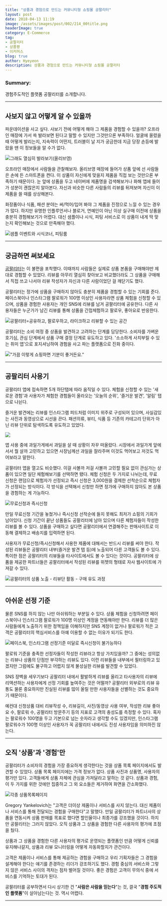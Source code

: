```yaml
---
title: "상품과 경험으로 만드는 커뮤니티형 쇼핑몰 공팔리터"
layout: post
date: 2018-04-13 11:19
image: /assets/images/post/002/214_00title.png
headerImage: true
category: E-Commerce
tag:
- 공팔리터
- 상품평
- 이커머스
blog: true
author: Hyeyeon
description: 상품과 경험으로 만드는 커뮤니티형 쇼핑몰 공팔리터
---
```


### Summary:

경험주도적인 플랫폼 공팔리터를 소개합니다.

---

## 사보지 않고 어떻게 알 수 있을까

파운데이션을 사고 싶다. 사보기 전에 어떻게 해야 그 제품을 경험할 수 있을까? 오프라인 매장에 가서 쓱 발라보면 된다고 말할 수 있지만 그것만으론 부족하다. 얼굴에 올렸을 때 어떻게 발리는지, 지속력이 어떤지, 트러블이 날 지가 궁금한데 지금 당장 손등에 발랐을 땐 이 정보들을 알 수가 없다.

![그래도 열심히 발라보기(올리브영)](/assets/images/post/002/214_01.jpg)

오프라인 매장에서 사람들을 관찰해보자. 올리브영 매장에 들어가 상품 앞에 선 사람들은 손에 든 스마트폰을 켠다. 이 상품이 자신에게 맞을지 제품을 직접 보는 것만으론 부족하기 때문이다. 눈 앞에 상품을 두고 네이버에 제품명을 검색해보거나 화해 앱에 들어가 성분이 괜찮은지 알아본다. 자신과 비슷한 다른 사람들의 리뷰를 뒤져보며 자신이 이 제품을 쓸 때를 상상해본다.

화장품이나 식품, 패션 분야는 써/먹어/입어 봐야 그 제품을 진정으로 느낄 수 있는 경우가 많다. 하지만 유명한 인플루언서나 블로거, 연예인이 아닌 이상 실구매 이전에 상품을 충분히 경험해보기가 어렵다. 대신 샘플이나 시식, 피팅 서비스로 이 상품이 내게 딱 맞는지 확인해보는 것으로 만족해야 했다.

![샘플 이벤트와 시식코너, 피팅룸](/assets/images/post/002/214_02.png)

---

## 궁금하면 써보세요

[공팔리터](http://ko-kr.08liter.com/)는 이 불편을 포착했다. 이때까지 사람들은 실제로 상품 본품을 구매해야만 제대로 경험할 수 있었다. 리뷰를 아무리 열심히 찾아보고 비교했더라도 그 상품을 구매해서 직접 쓰고 나서야 리뷰 작성자가 자신과 다른 사람이었단 걸 깨닫기도 했다.

공팔리터는 정가에 상품을 구매하지 않아도 충분히 제품을 경험할 수 있는 기회를 준다. 페이스북이나 인스타그램 팔로워가 100명 이상인 사용자라면 상품 체험을 신청할 수 있으며, 상품을 경험한 사용자는 개인 SNS에 리뷰를 남겨 공팔리터에 공유한다. 다른 사용자들은 누군가가 남긴 리뷰를 통해 상품을 간접체험하고 팔로우, 좋아요로 반응한다.

![공팔리터=공유하고, 팔로우하고, 라이크하고 리뷰할 수 있는 공간](/assets/images/post/002/214_03.png)

공팔리터는 소비 여정 중 상품을 발견하고 고려하는 단계를 담당한다. 소비자를 가벼운 호기심, 관심 단계에서 상품 구매 결정 단계로 유도하고 있다. '소소하게 사치부릴 수 있는 취미 앱'으로 포지셔닝하여 경험을 사고 파는 플랫폼으로 진화 중이다.

!["가끔 이렇게 쇼핑하면 기분이 좋거든요."](/assets/images/post/002/214_04.png)

---

## 공팔리터 사용기

공팔리터 앱에 접속하면 5개 하단탭에 따라 움직일 수 있다. 체험을 신청할 수 있는 '새로운 경험'과 사용자가 체험한 경험들이 올라오는 '오늘의 순위', '즐거운 발견', '알림' 탭으로 나뉜다.

즐거운 발견에는 리뷰를 인스타그램 피드처럼 이미지 위주로 구성되어 있으며, 사실감있는 사진과 동영상으로 시선을 끈다. 패션의류, 뷰티, 식품 등 기존의 카테고리 단위가 아닌 리뷰 단위로 탐색하도록 유도하고 있었다.

![](/assets/images/post/002/214_05.png)

앱 사용 중에 과일가게에서 과일을 살 때 상황이 자꾸 떠올랐다. 시장에서 과일가게 앞에 서서 뭘 살까 고민하고 있으면 사장님께선 과일을 잘라주며 이것도 먹어보고 저것도 먹어보라고 말한다.

공팔리터 앱을 열고도 비슷했다. 이걸 사볼까 저걸 사볼까 고민할 필요 없이 관심가는 상품이 있으면 일단 체험해보기를 선택하면 됐다. 체험 신청은 두 가지로 나뉘는데, 무료 신청은 랜덤으로 체험자가 선정되고 즉시 신청은 3,000원을 결제한 선착순으로 체험자가 선정되는 방식이다. 각 방식을 선택해서 신청만 하면 정가에 구매하지 않아도 본 상품을 경험하는 게 가능하다.

![무료신청과 즉시신청](/assets/images/post/002/214_06.png)

만일 무료신청 기간을 놓쳤거나 즉시신청 선착순에 들지 못해도 최저가 쇼핑의 기회가 남아있다. 신청 기간이 끝난 상품들도 공팔리터에 남아 있으며 다른 체험자들이 작성한 리뷰를 볼 수 있다. 상품을 구매하고 싶다면 공팔리터에서 연결해주는 판매사이트로 이동해 결제하고 배송지를 입력하면 된다.

사용자가 무료신청/즉시신청해서 사용한 제품에 대해서는 반드시 리뷰를 써야 한다. 작성된 리뷰들은 공팔리터 내부(즐거운 발견 탭 등)에 노출되어 다른 고객들도 볼 수 있다. 특이한 점은 공팔리터의 리뷰들을 타사이트에서도 볼 수 있다는 것이다. 공팔리터에 상품을 제공한 파트너들은 공팔리터에서 작성된 리뷰를 위젯의 형태로 자사 웹사이트에 가져갈 수 있다.

![공팔리터의 상품 노출 - 리뷰단 활동 - 구매 유도 과정](/assets/images/post/002/214_07.png)

---

## 아쉬운 선정 기준

물론 SNS를 하지 않는 나만 아쉬워하는 부분일 수 있다. 상품 체험을 신청하려면 페이스북이나 인스타그램 팔로워가 100명 이상인 계정을 연동해야만 한다. 리뷰를 더 많은 사람들에게 노출하기 위한 정책임을 이해하지만 SNS 계정이 없거나 팔로워가 적은 고객은 공팔리터의 핵심서비스를 아예 이용할 수 없는 이유가 되기도 한다.

![페이스북, 인스타그램 선정기준 미달로 즉시신청이 불가능하다](/assets/images/post/002/214_08.png)

팔로워 기준을 충족한 선정자들이 작성한 리뷰라고 항상 가치있을까? 그 중에는 성의없는 리뷰나 상품의 단점만 부각하는 리뷰도 있다. 이런 리뷰들을 내부에서 필터링하고 있겠지만 그럼에도 불구하고 어렵지 않게 불성실한 리뷰를 발견할 수 있었다.

SNS 장벽을 세우기보다 공팔리터 내에서 활발하게 리뷰를 올리고 타사용자의 리뷰에 리액션하는 사용자에게 선정 기회를 높여주는 것은 어떨까? 공팔리터 외부로의 리뷰 유통도 물론 중요하지만 진실된 리뷰를 많이 올릴 만한 사용자들을 선별하는 것도 중요하기 때문이다.

예컨대 신청상품 대비 리뷰작성 수, 리뷰길이, 사진/동영상 사용 여부, 작성한 리뷰 좋아요 수, 팔로워 수, 공팔리터 방문주기 등의 지표로 고객의 충성도를 측정할 수 있다. 혹자는 팔로워수 100명을 두고 기본으로 넘는 숫자라고 생각할 수도 있겠지만, 인스타그램 팔로워수가 100명 이상인 사용자가 꼭 공팔리터 내에서도 진성 사용자임을 의미하진 않는다.

---

## 오직 '상품'과 '경험'만

공팔리터가 소비자의 경험을 가장 중요하게 생각한다는 것을 상품 목록 페이지에서도 발견할 수 있었다. 상품 목록 페이지에는 가격 정보가 없다. 상품 사진과 상품명, 사용자의 평가만 있다. 고객들에게 상품 자체에 관심을 가져달라고 말하는 것 같다. 상품과 경험, 이 두 가지를 위한 것에만 집중하고 그 외 요소들은 제거하여 화면을 간소화했다.

![각종 상품목록페이지](/assets/images/post/002/214_09.png)

Gregory Yankelovich는 "고객은 더이상 제품이나 서비스를 사지 않는다. 대신 제품이나 서비스를 통해 전달되는 경험을 구매한다"고 말했다. 만일 공팔리터가 파트너사의 상품을 연동시켜 상품 판매를 목표로 했다면 할인율이나 최종가를 강조했을 것이다. 하지만 공팔리터는 그러지 않았다. 오직 상품과 그 상품을 경험한 다른 사용자의 평가에 초점을 뒀다.

상품과 그 상품을 경험한 다른 사용자의 평가로 운영되는 플랫폼인 만큼 어떻게 신뢰를 유지해나갈지, 상품과 리뷰 모니터링을 어떻게 자동화할지가 관건이다.

고객은 제품이나 서비스를 통해 제공하는 경험을 구매하고 우리 기획자들은 그 경험을 설계해야 한다는 얘기를 존경하는 리더가 강조하기도 했다. 경험 중심의 서비스와 그렇지 않은 서비스 사이의 격차는 점차 벌어질 것이다. 좋은 경험은 고객이 무의식 중에 서비스를 기억하는 토대가 된다.

공팔리터를 공부하면서 다시 상기한 건 "**사람은 사람을 믿는다**"는 것, 결국 "**경험 주도적인 플랫폼**"이 살아남는다는 것. 역시 어렵다.

---
